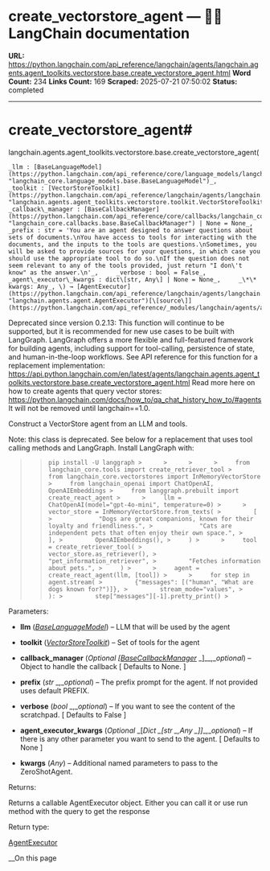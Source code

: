 # create_vectorstore_agent — 🦜🔗 LangChain  documentation

**URL:** https://python.langchain.com/api_reference/langchain/agents/langchain.agents.agent_toolkits.vectorstore.base.create_vectorstore_agent.html
**Word Count:** 234
**Links Count:** 169
**Scraped:** 2025-07-21 07:50:02
**Status:** completed

---

# create\_vectorstore\_agent\#

langchain.agents.agent\_toolkits.vectorstore.base.create\_vectorstore\_agent\(

    _llm : [BaseLanguageModel](https://python.langchain.com/api_reference/core/language_models/langchain_core.language_models.base.BaseLanguageModel.html#langchain_core.language_models.base.BaseLanguageModel "langchain_core.language_models.base.BaseLanguageModel")_,     _toolkit : [VectorStoreToolkit](https://python.langchain.com/api_reference/langchain/agents/langchain.agents.agent_toolkits.vectorstore.toolkit.VectorStoreToolkit.html#langchain.agents.agent_toolkits.vectorstore.toolkit.VectorStoreToolkit "langchain.agents.agent_toolkits.vectorstore.toolkit.VectorStoreToolkit")_,     _callback\_manager : [BaseCallbackManager](https://python.langchain.com/api_reference/core/callbacks/langchain_core.callbacks.base.BaseCallbackManager.html#langchain_core.callbacks.base.BaseCallbackManager "langchain_core.callbacks.base.BaseCallbackManager") | None = None_,     _prefix : str = 'You are an agent designed to answer questions about sets of documents.\nYou have access to tools for interacting with the documents, and the inputs to the tools are questions.\nSometimes, you will be asked to provide sources for your questions, in which case you should use the appropriate tool to do so.\nIf the question does not seem relevant to any of the tools provided, just return "I don\'t know" as the answer.\n'_,     _verbose : bool = False_,     _agent\_executor\_kwargs : dict\[str, Any\] | None = None_,     _\*\* kwargs: Any_, \) → [AgentExecutor](https://python.langchain.com/api_reference/langchain/agents/langchain.agents.agent.AgentExecutor.html#langchain.agents.agent.AgentExecutor "langchain.agents.agent.AgentExecutor")[\[source\]](https://python.langchain.com/api_reference/_modules/langchain/agents/agent_toolkits/vectorstore/base.html#create_vectorstore_agent)\#     

Deprecated since version 0.2.13: This function will continue to be supported, but it is recommended for new use cases to be built with LangGraph. LangGraph offers a more flexible and full-featured framework for building agents, including support for tool-calling, persistence of state, and human-in-the-loop workflows. See API reference for this function for a replacement implementation: <https://api.python.langchain.com/en/latest/agents/langchain.agents.agent_toolkits.vectorstore.base.create_vectorstore_agent.html> Read more here on how to create agents that query vector stores: <https://python.langchain.com/docs/how_to/qa_chat_history_how_to/#agents> It will not be removed until langchain==1.0.

Construct a VectorStore agent from an LLM and tools.

Note: this class is deprecated. See below for a replacement that uses tool calling methods and LangGraph. Install LangGraph with:

>  >     pip install -U langgraph >      >      >      >     from langchain_core.tools import create_retriever_tool >     from langchain_core.vectorstores import InMemoryVectorStore >     from langchain_openai import ChatOpenAI, OpenAIEmbeddings >     from langgraph.prebuilt import create_react_agent >      >     llm = ChatOpenAI(model="gpt-4o-mini", temperature=0) >      >     vector_store = InMemoryVectorStore.from_texts( >         [ >             "Dogs are great companions, known for their loyalty and friendliness.", >             "Cats are independent pets that often enjoy their own space.", >         ], >         OpenAIEmbeddings(), >     ) >      >     tool = create_retriever_tool( >         vector_store.as_retriever(), >         "pet_information_retriever", >         "Fetches information about pets.", >     ) >      >     agent = create_react_agent(llm, [tool]) >      >     for step in agent.stream( >         {"messages": [("human", "What are dogs known for?")]}, >         stream_mode="values", >     ): >         step["messages"][-1].pretty_print() >     

Parameters:     

  * **llm** \([_BaseLanguageModel_](https://python.langchain.com/api_reference/core/language_models/langchain_core.language_models.base.BaseLanguageModel.html#langchain_core.language_models.base.BaseLanguageModel "langchain_core.language_models.base.BaseLanguageModel")\) – LLM that will be used by the agent

  * **toolkit** \([_VectorStoreToolkit_](https://python.langchain.com/api_reference/langchain/agents/langchain.agents.agent_toolkits.vectorstore.toolkit.VectorStoreToolkit.html#langchain.agents.agent_toolkits.vectorstore.toolkit.VectorStoreToolkit "langchain.agents.agent_toolkits.vectorstore.toolkit.VectorStoreToolkit")\) – Set of tools for the agent

  * **callback\_manager** \(_Optional_ _\[_[_BaseCallbackManager_](https://python.langchain.com/api_reference/core/callbacks/langchain_core.callbacks.base.BaseCallbackManager.html#langchain_core.callbacks.base.BaseCallbackManager "langchain_core.callbacks.base.BaseCallbackManager") _\]__,__optional_\) – Object to handle the callback \[ Defaults to None. \]

  * **prefix** \(_str_ _,__optional_\) – The prefix prompt for the agent. If not provided uses default PREFIX.

  * **verbose** \(_bool_ _,__optional_\) – If you want to see the content of the scratchpad. \[ Defaults to False \]

  * **agent\_executor\_kwargs** \(_Optional_ _\[__Dict_ _\[__str_ _,__Any_ _\]__\]__,__optional_\) – If there is any other parameter you want to send to the agent. \[ Defaults to None \]

  * **kwargs** \(_Any_\) – Additional named parameters to pass to the ZeroShotAgent.

Returns:     

Returns a callable AgentExecutor object. Either you can call it or use run method with the query to get the response

Return type:     

[AgentExecutor](https://python.langchain.com/api_reference/langchain/agents/langchain.agents.agent.AgentExecutor.html#langchain.agents.agent.AgentExecutor "langchain.agents.agent.AgentExecutor")

__On this page